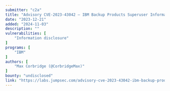 ```yaml
---
submitter: "c2a"
title: "Advisory CVE-2023-43042 – IBM Backup Products Superuser Information Disclosure"
date: "2023-12-21"
added: "2024-11-03"
description: ""
vulnerabilities: [
    "Information disclosure"
]
programs: [
    "IBM"
]
authors: [
    "Max Corbridge (@CorbridgeMax)"
]
bounty: "undisclosed"
link: "https://labs.jumpsec.com/advisory-cve-2023-43042-ibm-backup-products-superuser-information-disclosure/"
---
```




